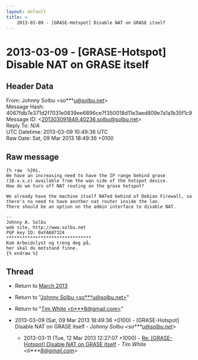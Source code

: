 ```yaml
---
layout: default
title: >
    2013-03-09 - [GRASE-Hotspot] Disable NAT on GRASE itself
---
```


# 2013-03-09 - [GRASE-Hotspot] Disable NAT on GRASE itself

## Header Data

From: Johnny Solbu \<so***u@solbu.net\><br>
Message Hash: 4067fdb7e371d2f7031e0839ee6896ce7f350018d11e3aed809e7a1a1b35f1c9<br>
Message ID: \<201303091849.40236.solbu@solbu.net\><br>
Reply To: _N/A_<br>
UTC Datetime: 2013-03-09 10:49:36 UTC<br>
Raw Date: Sat, 09 Mar 2013 18:49:36 +0100<br>

## Raw message

```
{% raw  %}Hi.
We have an increasing need to have the IP range behind grase (10.x.x.x) available from the wan side of the hotspot device.
How do we turn off NAT routing on the grase hotspot?

We already have the machine itself NATed behind of Debian Firewall, so there's no need to have another nat router inside the lan.
There should be an option on the admin interface to disable NAT.

-- 
Johnny A. Solbu
web site, http://www.solbu.net
PGP key ID: 0xFA687324
********************************
Kom Arbeidslyst og treng deg på,
her skal du motstand finne.
{% endraw %}
```

## Thread

+ Return to [March 2013](/archive/2013/03)

+ Return to "[Johnny Solbu <so***u<span>@</span>solbu.net>](/authors/so___u_at_solbu_net)"
+ Return to "[Tim White <ti***8<span>@</span>gmail.com>](/authors/ti___8_at_gmail_com)"

+ 2013-03-09 (Sat, 09 Mar 2013 18:49:36 +0100) - [GRASE-Hotspot] Disable NAT on GRASE itself - _Johnny Solbu \<so***u@solbu.net\>_
  + 2013-03-11 (Tue, 12 Mar 2013 12:27:07 +1000) - [Re: [GRASE-Hotspot] Disable NAT on GRASE itself](/archive/2013/03/1bbbbc210ea1f4715060227158da10a5e3ed87844d1d3c9ebf45006e38c810db) - _Tim White \<ti***8@gmail.com\>_

